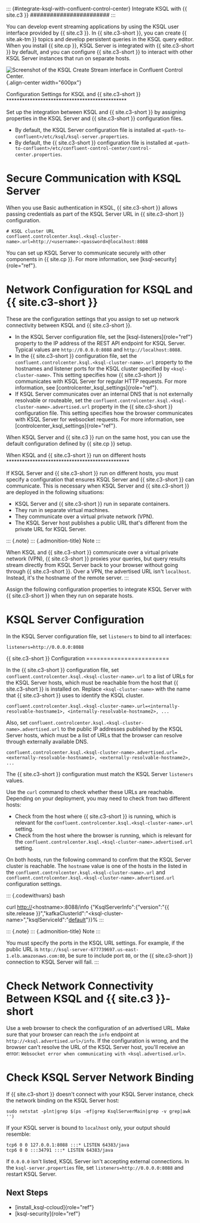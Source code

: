 ::: {#integrate-ksql-with-confluent-control-center}
Integrate KSQL with {{ site.c3 }}
\#\#\#\#\#\#\#\#\#\#\#\#\#\#\#\#\#\#\#\#\#\#\#\#
:::

You can develop event streaming applications by using the KSQL user
interface provided by {{ site.c3 }}. In {{ site.c3-short }}, you can
create {{ site.ak-tm }} topics and develop persistent queries in the
KSQL query editor. When you install {{ site.cp }}, KSQL Server is
integrated with {{ site.c3-short }} by default, and you can configure {{
site.c3-short }} to interact with other KSQL Server instances that run
on separate hosts.

![Screenshot of the KSQL Create Stream interface in Confluent Control Center.](../../../../images/ksql-interface-create-stream.png){.align-center
width="600px"}

Configuration Settings for KSQL and {{ site.c3-short }}
\*\*\*\*\*\*\*\*\*\*\*\*\*\*\*\*\*\*\*\*\*\*\*\*\*\*\*\*\*\*\*\*\*\*\*\*\*\*\*\*\*\*\*\*\*\*

Set up the integration between KSQL and {{ site.c3-short }} by assigning
properties in the KSQL Server and {{ site.c3-short }} configuration
files.

-   By default, the KSQL Server configuration file is installed at
    `<path-to-confluent>/etc/ksql/ksql-server.properties`.
-   By default, the {{ site.c3-short }} configuration file is installed
    at
    `<path-to-confluent>/etc/confluent-control-center/control-center.properties`.

Secure Communication with KSQL Server
=====================================

When you use Basic authentication in KSQL, {{ site.c3-short }} allows
passing credentials as part of the KSQL Server URL in {{ site.c3-short
}} configuration.

    # KSQL cluster URL
    confluent.controlcenter.ksql.<ksql-cluster-name>.url=http://<username>:<password>@localhost:8088

You can set up KSQL Server to communicate securely with other components
in {{ site.cp }}. For more information, see [ksql-security]{role="ref"}.

Network Configuration for KSQL and {{ site.c3-short }}
=============================================

These are the configuration settings that you assign to set up network
connectivity between KSQL and {{ site.c3-short }}.

-   In the KSQL Server configuration file, set the
    [ksql-listeners]{role="ref"} property to the IP address of the REST
    API endpoint for KSQL Server. Typical values are
    `http://0.0.0.0:8088` and `http://localhost:8088`.
-   In the {{ site.c3-short }} configuration file, set the
    `confluent.controlcenter.ksql.<ksql-cluster-name>.url` property to
    the hostnames and listener ports for the KSQL cluster specified by
    `<ksql-cluster-name>`. This setting specifies how {{ site.c3-short
    }} communicates with KSQL Server for regular HTTP requests. For more
    information, see [controlcenter\_ksql\_settings]{role="ref"}.
-   If KSQL Server communicates over an internal DNS that is not
    externally resolvable or routeable, set the
    `confluent.controlcenter.ksql.<ksql-cluster-name>.advertised.url`
    property in the {{ site.c3-short }} configuration file. This setting
    specifies how the browser communicates with KSQL Server for
    websocket requests. For more information, see
    [controlcenter\_ksql\_settings]{role="ref"}.

When KSQL Server and {{ site.c3 }} run on the same host, you can use the
default configuration defined by {{ site.cp }} setup.

When KSQL and {{ site.c3-short }} run on different hosts
\*\*\*\*\*\*\*\*\*\*\*\*\*\*\*\*\*\*\*\*\*\*\*\*\*\*\*\*\*\*\*\*\*\*\*\*\*\*\*\*\*\*\*\*\*\*\*

If KSQL Server and {{ site.c3-short }} run on different hosts, you must
specify a configuration that ensures KSQL Server and {{ site.c3-short }}
can communicate. This is necessary when KSQL Server and {{ site.c3-short
}} are deployed in the following situations:

-   KSQL Server and {{ site.c3-short }} run in separate containers.
-   They run in separate virtual machines.
-   They communicate over a virtual private network (VPN).
-   The KSQL Server host publishes a public URL that\'s different from
    the private URL for KSQL Server.

::: {.note}
::: {.admonition-title}
Note
:::

When KSQL and {{ site.c3-short }} communicate over a virtual private
network (VPN), {{ site.c3-short }} proxies your queries, but query
results stream directly from KSQL Server back to your browser without
going through {{ site.c3-short }}. Over a VPN, the advertised URL isn\'t
`localhost`. Instead, it\'s the hostname of the remote server.
:::

Assign the following configuration properties to integrate KSQL Server
with {{ site.c3-short }} when they run on separate hosts.

KSQL Server Configuration
=========================

In the KSQL Server configuration file, set `listeners` to bind to all
interfaces:

    listeners=http://0.0.0.0:8088

{{ site.c3-short }} Configuration ========================

In the {{ site.c3-short }} configuration file, set
`confluent.controlcenter.ksql.<ksql-cluster-name>.url` to a list of URLs
for the KSQL Server hosts, which must be reachable from the host that {{
site.c3-short }} is installed on. Replace `<ksql-cluster-name>` with the
name that {{ site.c3-short }} uses to identify the KSQL cluster.

    confluent.controlcenter.ksql.<ksql-cluster-name>.url=<internally-resolvable-hostname1>, <internally-resolvable-hostname2>, ...

Also, set
`confluent.controlcenter.ksql.<ksql-cluster-name>.advertised.url` to the
public IP addresses published by the KSQL Server hosts, which must be a
list of URLs that the browser can resolve through externally available
DNS.

    confluent.controlcenter.ksql.<ksql-cluster-name>.advertised.url=<externally-resolvable-hostname1>, <externally-resolvable-hostname2>, ...

The {{ site.c3-short }} configuration must match the KSQL Server
`listeners` values.

Use the `curl` command to check whether these URLs are reachable.
Depending on your deployment, you may need to check from two different
hosts:

-   Check from the host where {{ site.c3-short }} is running, which is
    relevant for the
    `confluent.controlcenter.ksql.<ksql-cluster-name>.url` setting.
-   Check from the host where the browser is running, which is relevant
    for the
    `confluent.controlcenter.ksql.<ksql-cluster-name>.advertised.url`
    setting.

On both hosts, run the following command to confirm that the KSQL Server
cluster is reachable. The `hostname` value is one of the hosts in the
listed in the `confluent.controlcenter.ksql.<ksql-cluster-name>.url` and
`confluent.controlcenter.ksql.<ksql-cluster-name>.advertised.url`
configuration settings.

::: {.codewithvars}
bash

curl <http://>\<hostname\>:8088/info
{\"KsqlServerInfo\":{\"version\":\"{{ site.release
}}\",\"kafkaClusterId\":\"\<ksql-cluster-name\>\",\"ksqlServiceId\":\"[default]()\"}}%
:::

::: {.note}
::: {.admonition-title}
Note
:::

You must specify the ports in the KSQL URL settings. For example, if the
public URL is
`http://ksql-server-677739697.us-east-1.elb.amazonaws.com:80`, be sure
to include port `80`, or the {{ site.c3-short }} connection to KSQL
Server will fail.
:::

Check Network Connectivity Between KSQL and {{ site.c3 }}-short
======================================================

Use a web browser to check the configuration of an advertised URL. Make
sure that your browser can reach the `info` endpoint at
`http://<ksql.advertised.url>/info`. If the configuration is wrong, and
the browser can\'t resolve the URL of the KSQL Server host, you\'ll
receive an error:
`Websocket error when communicating with <ksql.advertised.url>`.

Check KSQL Server Network Binding
=================================

If {{ site.c3-short }} doesn\'t connect with your KSQL Server instance,
check the network binding on the KSQL Server host:

``` {.sourceCode .bash}
sudo netstat -plnt|grep $(ps -ef|grep KsqlServerMain|grep -v grep|awk '')
```

If your KSQL server is bound to `localhost` only, your output should
resemble:

``` {.sourceCode .bash}
tcp6 0 0 127.0.0.1:8088 :::* LISTEN 64383/java
tcp6 0 0 :::34791 :::* LISTEN 64383/java
```

If `0.0.0.0` isn\'t listed, KSQL Server isn\'t accepting external
connections. In the `ksql-server.properties` file, set
`listeners=http://0.0.0.0:8088` and restart KSQL Server.

Next Steps
----------

-   [install\_ksql-ccloud]{role="ref"}
-   [ksql-security]{role="ref"}
